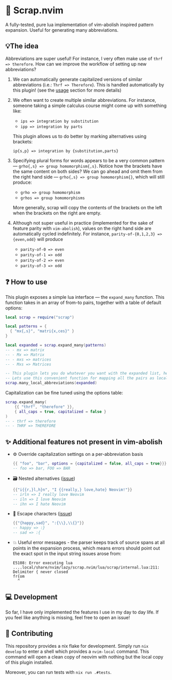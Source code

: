 # 🧲 Scrap.nvim

A fully-tested, pure lua implementation of vim-abolish inspired pattern expansion. Useful for generating many abbreviations.

## 💡The idea

Abbreviations are super useful! For instance, I very often make use of `thrf => therefore`. How can we improve the workflow of setting up new abbreviations?

1. We can automatically generate capitalized versions of similar abbreviations (i.e.: `Thrf => Therefore`). This is handled automatically by this plugin! (see the [usage](#-how-to-use) section for more details)

2. We often want to create multiple similar abbreviations. For instance, someone taking a simple calculus course might come up with something like:

   - `ips => integration by substitution`
   - `ipp => integration by parts`

   This plugin allows us to do better by marking alternatives using brackets:

   ```
   ip{s,p} => integration by {substitution,parts}
   ```

3. Specifying plural forms for words appears to be a very common pattern — `grho{,s} => group homomorphism{,s}`. Notice how the brackets have the same content on both sides? We can go ahead and omit them from the right hand side — `grho{,s} => group homomorphism{}`, which will still produce:

   - `grho => group homomorphism`
   - `grhos => group homomorphisms`

   More generally, scrap will copy the contents of the brackets on the left when the brackets on the right are empty.

4. Although not super useful in practice (implemented for the sake of feature parity with `vim-abolish`), values on the right hand side are automatically cycled indefinitely. For instance, `parity-of-{0,1,2,3} => {even,odd}` will produce

   - `parity-of-0 => even`
   - `parity-of-1 => odd`
   - `parity-of-2 => even`
   - `parity-of-3 => odd`

## ❓ How to use

This plugin exposes a simple lua interface — the `expand_many` function. This function takes in an array of from-to pairs, together with a table of default options:

```lua
local scrap = require("scrap")

local patterns = {
  { "mx{,s}", "matri{x,ces}" }
}

local expanded = scrap.expand_many(patterns)
-- - mx => matrix
-- - Mx => Matrix
-- - mxs => matrices
-- - Mxs => Matrices

-- This plugin lets you do whatever you want with the expanded list, hence expanding the functionality of this plugin to other vim-abolish features should be trivial.
-- Lets use this convenient function for mapping all the pairs as local abbreviations:
scrap.many_local_abbreviations(expanded)
```

Capitalization can be fine tuned using the options table:

```lua
scrap.expand_many(
    {{ "thrf", "therefore" }},
    { all_caps = true, capitalized = false }
)
-- - thrf => therefore
-- - THRF => THEREFORE
```

## ✨ Additional features not present in vim-abolish

- ⚙️ Override capitalization settings on a per-abbreviation basis

  ```lua
  {{ "foo", "bar", options = {capitalized = false, all_caps = true}}}
  -- foo => bar, FOO => BAR
  ```

- 🗃️ Nested alternatives ([issue](https://github.com/tpope/vim-abolish/issues/91))

  ```lua
  {{"i{{r,}l,h}n", "I {{really,} love,hate} Neovim!"}}
  -- irln => I really love Neovim
  -- iln => I love Neovim
  -- ihn => I hate Neovim
  ```

- 🏃 Escape characters ([issue](https://github.com/tpope/vim-abolish/issues/112))

  ```lua
  {{"{happy,sad}", ":{\\},\\{}"}}
  -- happy => :}
  -- sad => :{
  ```

- 💥 Useful error messages - the parser keeps track of source spans at all points in the expansion process, which means errors should point out the exact spot in the input string issues arose from:

  ```
  E5108: Error executing lua ....local/share/nvim/lazy/scrap.nvim/lua/scrap/internal.lua:211: Delimiter { never closed
  fr{om
    ^
  ```

## 💻 Development

So far, I have only implemented the features I use in my day to day life. If you feel like anything is missing, feel free to open an issue!

## 👷 Contributing

This repository provides a nix flake for development. Simply run `nix develop` to enter a shell which provides a `nvim-local` command. This command will open a clean copy of neovim with nothing but the local copy of this plugin installed.

Moreover, you can run tests with `nix run .#tests`.
